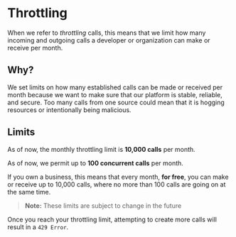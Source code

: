 # Throttling

When we refer to *throttling* calls, this means that we limit how many incoming and outgoing calls a developer or organization can make or receive per month.

## Why?
We set limits on how many established calls can be made or received per month because we want to make sure that our platform is stable, reliable, and secure. Too many calls from one source could mean that it is hogging resources or intentionally being malicious.

## Limits

As of now, the monthly throttling limit is **10,000 calls** per month.

As of now, we permit up to **100 concurrent calls** per month.

If you own a business, this means that every month, **for free**, you can make or receive up to 10,000 calls, where no more than 100 calls are going on at the same time.

>**Note:** These limits are subject to change in the future

Once you reach your throttling limit, attempting to create more calls will result in a `429 Error`.
